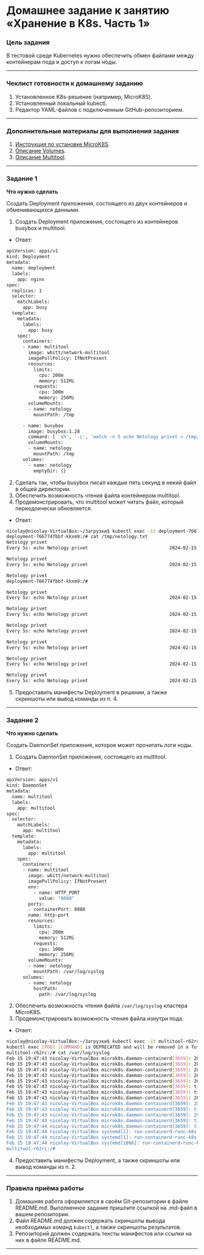 # Домашнее задание к занятию «Хранение в K8s. Часть 1»

### Цель задания

В тестовой среде Kubernetes нужно обеспечить обмен файлами между контейнерам пода и доступ к логам ноды.

------

### Чеклист готовности к домашнему заданию

1. Установленное K8s-решение (например, MicroK8S).
2. Установленный локальный kubectl.
3. Редактор YAML-файлов с подключенным GitHub-репозиторием.

------

### Дополнительные материалы для выполнения задания

1. [Инструкция по установке MicroK8S](https://microk8s.io/docs/getting-started).
2. [Описание Volumes](https://kubernetes.io/docs/concepts/storage/volumes/).
3. [Описание Multitool](https://github.com/wbitt/Network-MultiTool).

------

### Задание 1 

**Что нужно сделать**

Создать Deployment приложения, состоящего из двух контейнеров и обменивающихся данными.

1. Создать Deployment приложения, состоящего из контейнеров busybox и multitool.
- Ответ:
```Bash
apiVersion: apps/v1
kind: Deployment
metadata:
  name: deployment
  labels:
    app: nginx
spec:
  replicas: 1
  selector:
    matchLabels:
      app: busy
  template:
    metadata:
      labels:
        app: busy
    spec:
      containers:
      - name: multitool
        image: wbitt/network-multitool
        imagePullPolicy: IfNotPresent
        resources:
          limits:
            cpu: 200m
            memory: 512Mi
          requests:
            cpu: 100m
            memory: 256Mi
        volumeMounts:
        - name: netology
          mountPath: /tmp

      - name: busybox
        image: busybox:1.28
        command: [ 'sh', '-c', 'watch -n 5 echo Netology privet > /tmp/netology.txt' ]
        volumeMounts:
        - name: netology
          mountPath: /tmp
      volumes:
        - name: netology
          emptyDir: {}
```

2. Сделать так, чтобы busybox писал каждые пять секунд в некий файл в общей директории.
3. Обеспечить возможность чтения файла контейнером multitool.
4. Продемонстрировать, что multitool может читать файл, который периодоически обновляется.

- Ответ:
```Bash
nicolay@nicolay-VirtualBox:~/Загрузки$ kubectl exec -it deployment-766774fbbf-kkxm9 bin/bash
deployment-766774fbbf-kkxm9:/# cat /tmp/netology.txt
Netology privet
Every 5s: echo Netology privet                              2024-02-15 12:19:10

Netology privet
Every 5s: echo Netology privet                              2024-02-15 12:19:15

Netology privet
deployment-766774fbbf-kkxm9:/#
```
```Bash
Netology privet
Every 5s: echo Netology privet                              2024-02-15 12:19:15

Netology privet
Every 5s: echo Netology privet                              2024-02-15 12:19:20

Netology privet
Every 5s: echo Netology privet                              2024-02-15 12:19:25

Netology privet
Every 5s: echo Netology privet                              2024-02-15 12:19:30

Netology privet
Every 5s: echo Netology privet                              2024-02-15 12:19:35

Netology privet
Every 5s: echo Netology privet                              2024-02-15 12:19:40
```

5. Предоставить манифесты Deployment в решении, а также скриншоты или вывод команды из п. 4.

------

### Задание 2

**Что нужно сделать**

Создать DaemonSet приложения, которое может прочитать логи ноды.

1. Создать DaemonSet приложения, состоящего из multitool.
- Ответ:
```Bash
apiVersion: apps/v1
kind: DaemonSet
metadata:
  name: multitool
  labels:
    app: multitool
spec:
  selector:
    matchLabels:
      app: multitool
  template:
    metadata:
      labels:
        app: multitool
    spec:
      containers:
      - name: multitool
        image: wbitt/network-multitool
        imagePullPolicy: IfNotPresent
        env:
          - name: HTTP_PORT
            value: "8080"
        ports:
        - containerPort: 8080
        name: http-port
        resources:
          limits:
            cpu: 200m
            memory: 512Mi
          requests:
            cpu: 100m
            memory: 256Mi
        volumeMounts:
        - name: netology
          mountPath: /var/log/syslog
      volumes:
        - name: netology
          hostPath:
            path: /var/log/syslog
```
2. Обеспечить возможность чтения файла `/var/log/syslog` кластера MicroK8S.
3. Продемонстрировать возможность чтения файла изнутри пода.
- Ответ:
```Bash
nicolay@nicolay-VirtualBox:~/Загрузки$ kubectl exec -it multitool-r62rc bin/bash
kubectl exec [POD] [COMMAND] is DEPRECATED and will be removed in a future version. Use kubectl exec [POD] -- [COMMAND] instead.
multitool-r62rc:/# cat /var/log/syslog
Feb 15 19:47:43 nicolay-VirtualBox microk8s.daemon-containerd[3659]: 2024-02-15 19:47:43.877 [INFO][2453684] k8s.go 576: Cleaning up netns ContainerID="79e6db9aa6f2acfcd5068e4fbccda36d15b08e03f482312b42504d73b482deea"
Feb 15 19:47:43 nicolay-VirtualBox microk8s.daemon-containerd[3659]: 2024-02-15 19:47:43.877 [INFO][2453684] dataplane_linux.go 520: CleanUpNamespace called with no netns name, ignoring. ContainerID="79e6db9aa6f2acfcd5068e4fbccda36d15b08e03f482312b42504d73b482deea" iface="eth0" netns=""
Feb 15 19:47:43 nicolay-VirtualBox microk8s.daemon-containerd[3659]: 2024-02-15 19:47:43.877 [INFO][2453684] k8s.go 583: Releasing IP address(es) ContainerID="79e6db9aa6f2acfcd5068e4fbccda36d15b08e03f482312b42504d73b482deea"
Feb 15 19:47:43 nicolay-VirtualBox microk8s.daemon-containerd[3659]: 2024-02-15 19:47:43.877 [INFO][2453684] utils.go 195: Calico CNI releasing IP address ContainerID="79e6db9aa6f2acfcd5068e4fbccda36d15b08e03f482312b42504d73b482deea"
Feb 15 19:47:43 nicolay-VirtualBox microk8s.daemon-containerd[3659]: 2024-02-15 19:47:43.935 [INFO][2453689] ipam_plugin.go 416: Releasing address using handleID ContainerID="79e6db9aa6f2acfcd5068e4fbccda36d15b08e03f482312b42504d73b482deea" HandleID="k8s-pod-network.79e6db9aa6f2acfcd5068e4fbccda36d15b08e03f482312b42504d73b482deea" Workload="nicolay--virtualbox-k8s-multitool--66jxb-eth0"
Feb 15 19:47:43 nicolay-VirtualBox microk8s.daemon-containerd[3659]: time="2024-02-15T19:47:43+07:00" level=info msg="About to acquire host-wide IPAM lock." source="ipam_plugin.go:357"
Feb 15 19:47:43 nicolay-VirtualBox microk8s.daemon-containerd[3659]: time="2024-02-15T19:47:43+07:00" level=info msg="Acquired host-wide IPAM lock." source="ipam_plugin.go:372"
Feb 15 19:47:43 nicolay-VirtualBox microk8s.daemon-containerd[3659]: 2024-02-15 19:47:43.963 [WARNING][2453689] ipam_plugin.go 433: Asked to release address but it doesn't exist. Ignoring ContainerID="79e6db9aa6f2acfcd5068e4fbccda36d15b08e03f482312b42504d73b482deea" HandleID="k8s-pod-network.79e6db9aa6f2acfcd5068e4fbccda36d15b08e03f482312b42504d73b482deea" Workload="nicolay--virtualbox-k8s-multitool--66jxb-eth0"
Feb 15 19:47:43 nicolay-VirtualBox microk8s.daemon-containerd[3659]: 2024-02-15 19:47:43.963 [INFO][2453689] ipam_plugin.go 444: Releasing address using workloadID ContainerID="79e6db9aa6f2acfcd5068e4fbccda36d15b08e03f482312b42504d73b482deea" HandleID="k8s-pod-network.79e6db9aa6f2acfcd5068e4fbccda36d15b08e03f482312b42504d73b482deea" Workload="nicolay--virtualbox-k8s-multitool--66jxb-eth0"
Feb 15 19:47:43 nicolay-VirtualBox microk8s.daemon-containerd[3659]: time="2024-02-15T19:47:43+07:00" level=info msg="Released host-wide IPAM lock." source="ipam_plugin.go:378"
Feb 15 19:47:43 nicolay-VirtualBox microk8s.daemon-containerd[3659]: 2024-02-15 19:47:43.970 [INFO][2453684] k8s.go 589: Teardown processing complete. ContainerID="79e6db9aa6f2acfcd5068e4fbccda36d15b08e03f482312b42504d73b482deea"
Feb 15 19:47:43 nicolay-VirtualBox microk8s.daemon-containerd[3659]: time="2024-02-15T19:47:43.973885781+07:00" level=info msg="TearDown network for sandbox \"79e6db9aa6f2acfcd5068e4fbccda36d15b08e03f482312b42504d73b482deea\" successfully"
Feb 15 19:47:44 nicolay-VirtualBox microk8s.daemon-containerd[3659]: time="2024-02-15T19:47:44.003488254+07:00" level=info msg="RemovePodSandbox \"79e6db9aa6f2acfcd5068e4fbccda36d15b08e03f482312b42504d73b482deea\" returns successfully"
Feb 15 19:47:44 nicolay-VirtualBox systemd[1]: run-containerd-runc-k8s.io-5f8f0bc1db9b5a11c81215cbddfc6cdf6eb6f1aa2d68440d7551fd28078c8c50-runc.2THDpy.mount: Succeeded.
Feb 15 19:47:44 nicolay-VirtualBox systemd[1]: run-containerd-runc-k8s.io-4d8a30732099923c38383354ec618398601414f8336ca5e195cc448a2ad433a8-runc.Yrs37T.mount: Succeeded.
Feb 15 19:47:44 nicolay-VirtualBox systemd[1086]: run-containerd-runc-k8s.io-4d8a30732099923c38383354ec618398601414f8336ca5e195cc448a2ad433a8-runc.Yrs37T.mount: Succeeded.
multitool-r62rc:/#
```
4. Предоставить манифесты Deployment, а также скриншоты или вывод команды из п. 2.

------

### Правила приёма работы

1. Домашняя работа оформляется в своём Git-репозитории в файле README.md. Выполненное задание пришлите ссылкой на .md-файл в вашем репозитории.
2. Файл README.md должен содержать скриншоты вывода необходимых команд `kubectl`, а также скриншоты результатов.
3. Репозиторий должен содержать тексты манифестов или ссылки на них в файле README.md.

------
